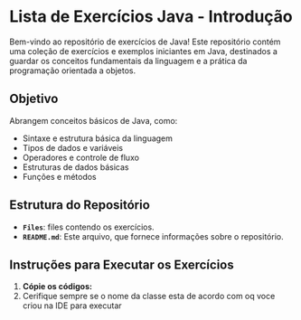 # Lista de Exercícios Java - Introdução

Bem-vindo ao repositório de exercícios de Java! Este repositório contém uma coleção de exercícios e exemplos iniciantes em Java, destinados a guardar os conceitos fundamentais da linguagem e a prática da programação orientada a objetos.

## Objetivo

 Abrangem conceitos básicos de Java, como:

- Sintaxe e estrutura básica da linguagem
- Tipos de dados e variáveis
- Operadores e controle de fluxo
- Estruturas de dados básicas
- Funções e métodos

## Estrutura do Repositório

- **`Files`**: files contendo os exercícios.
- **`README.md`**: Este arquivo, que fornece informações sobre o repositório.

## Instruções para Executar os Exercícios

1. **Cópie os códigos:**
2. Cerifique sempre se o nome da classe esta de acordo com oq voce criou na IDE para executar

